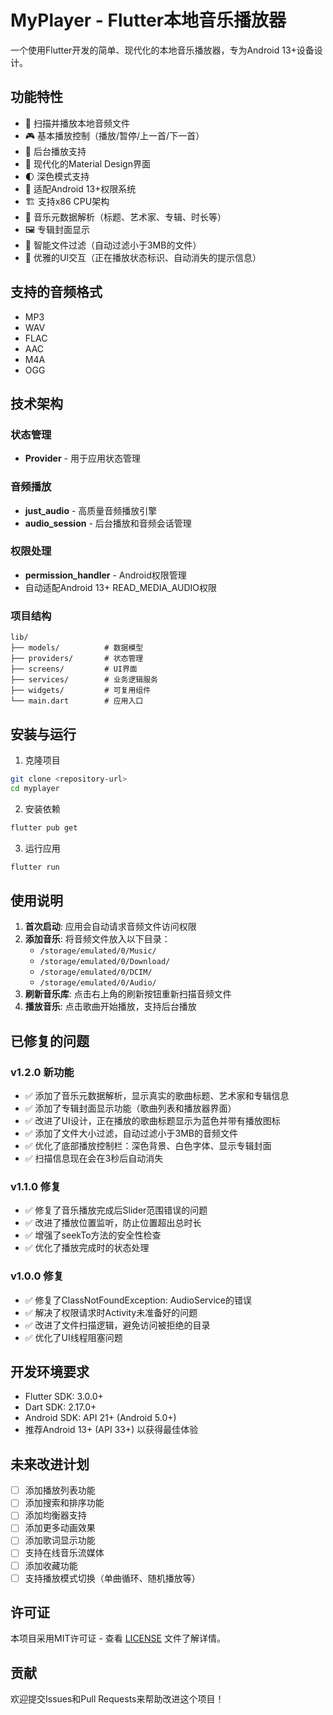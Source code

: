 # MyPlayer - Flutter本地音乐播放器

一个使用Flutter开发的简单、现代化的本地音乐播放器，专为Android 13+设备设计。

## 功能特性

- 🎵 扫描并播放本地音频文件
- 🎮 基本播放控制（播放/暂停/上一首/下一首）
- 🔄 后台播放支持
- 🎨 现代化的Material Design界面
- 🌓 深色模式支持
- 📱 适配Android 13+权限系统
- 🏗️ 支持x86 CPU架构
- 🎼 音乐元数据解析（标题、艺术家、专辑、时长等）
- 🖼️ 专辑封面显示
- 🎯 智能文件过滤（自动过滤小于3MB的文件）
- 💫 优雅的UI交互（正在播放状态标识、自动消失的提示信息）

## 支持的音频格式

- MP3
- WAV
- FLAC
- AAC
- M4A
- OGG

## 技术架构

### 状态管理
- **Provider** - 用于应用状态管理

### 音频播放
- **just_audio** - 高质量音频播放引擎
- **audio_session** - 后台播放和音频会话管理

### 权限处理
- **permission_handler** - Android权限管理
- 自动适配Android 13+ READ_MEDIA_AUDIO权限

### 项目结构
```
lib/
├── models/          # 数据模型
├── providers/       # 状态管理
├── screens/         # UI界面
├── services/        # 业务逻辑服务
├── widgets/         # 可复用组件
└── main.dart        # 应用入口
```

## 安装与运行

1. 克隆项目
```bash
git clone <repository-url>
cd myplayer
```

2. 安装依赖
```bash
flutter pub get
```

3. 运行应用
```bash
flutter run
```

## 使用说明

1. **首次启动**: 应用会自动请求音频文件访问权限
2. **添加音乐**: 将音频文件放入以下目录：
   - `/storage/emulated/0/Music/`
   - `/storage/emulated/0/Download/`
   - `/storage/emulated/0/DCIM/`
   - `/storage/emulated/0/Audio/`
3. **刷新音乐库**: 点击右上角的刷新按钮重新扫描音频文件
4. **播放音乐**: 点击歌曲开始播放，支持后台播放

## 已修复的问题

### v1.2.0 新功能
- ✅ 添加了音乐元数据解析，显示真实的歌曲标题、艺术家和专辑信息
- ✅ 添加了专辑封面显示功能（歌曲列表和播放器界面）
- ✅ 改进了UI设计，正在播放的歌曲标题显示为蓝色并带有播放图标
- ✅ 添加了文件大小过滤，自动过滤小于3MB的音频文件
- ✅ 优化了底部播放控制栏：深色背景、白色字体、显示专辑封面
- ✅ 扫描信息现在会在3秒后自动消失

### v1.1.0 修复
- ✅ 修复了音乐播放完成后Slider范围错误的问题
- ✅ 改进了播放位置监听，防止位置超出总时长
- ✅ 增强了seekTo方法的安全性检查
- ✅ 优化了播放完成时的状态处理

### v1.0.0 修复
- ✅ 修复了ClassNotFoundException: AudioService的错误
- ✅ 解决了权限请求时Activity未准备好的问题
- ✅ 改进了文件扫描逻辑，避免访问被拒绝的目录
- ✅ 优化了UI线程阻塞问题

## 开发环境要求

- Flutter SDK: 3.0.0+
- Dart SDK: 2.17.0+
- Android SDK: API 21+ (Android 5.0+)
- 推荐Android 13+ (API 33+) 以获得最佳体验

## 未来改进计划

- [ ] 添加播放列表功能
- [ ] 添加搜索和排序功能
- [ ] 添加均衡器支持
- [ ] 添加更多动画效果
- [ ] 添加歌词显示功能
- [ ] 支持在线音乐流媒体
- [ ] 添加收藏功能
- [ ] 支持播放模式切换（单曲循环、随机播放等）

## 许可证

本项目采用MIT许可证 - 查看 [LICENSE](LICENSE) 文件了解详情。

## 贡献

欢迎提交Issues和Pull Requests来帮助改进这个项目！